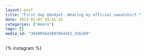 ```yaml
---
layout: post
title: "First day @andyet. Wearing my official sweatshirt."
date: 2013-01-07 19:41:15
categories: ["Amaro"]
tags: []
media_id: "364005643097664452_326209"
---
```


{% instagram %}
